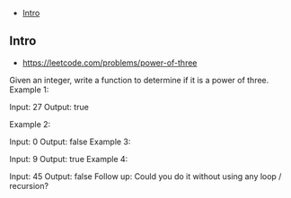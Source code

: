 - [Intro](#intro)

## Intro

- https://leetcode.com/problems/power-of-three

Given an integer, write a function to determine if it is a power of three.
Example 1:

Input: 27
Output: true

Example 2:

Input: 0
Output: false
Example 3:

Input: 9
Output: true
Example 4:

Input: 45
Output: false
Follow up:
Could you do it without using any loop / recursion?